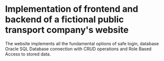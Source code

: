 # Implementation of frontend and backend of a fictional public transport company's website
The website implements all the fundamental options of safe login, database Oracle SQL Database connection with CRUD operations and Role Based Access to stored data. 
